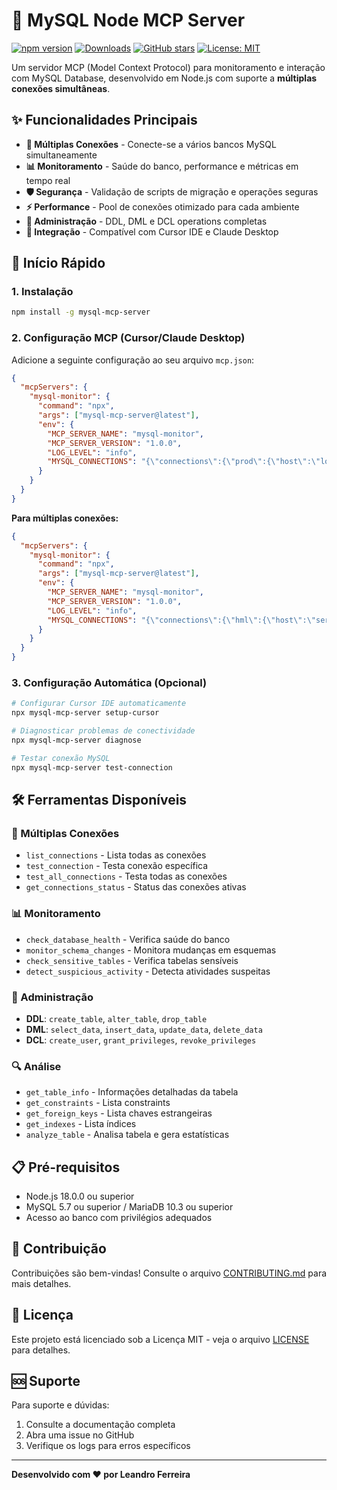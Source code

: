 # 🚀 MySQL Node MCP Server

[![npm version](https://badge.fury.io/js/mysql-mcp-server.svg)](https://badge.fury.io/js/mysql-mcp-server)
[![Downloads](https://img.shields.io/npm/dm/mysql-mcp-server.svg)](https://www.npmjs.com/package/mysql-mcp-server)
[![GitHub stars](https://img.shields.io/github/stars/lrferr/mysql-mcp-server.svg)](https://github.com/lrferr/mysql-mcp-server/stargazers)
[![License: MIT](https://img.shields.io/badge/License-MIT-yellow.svg)](https://opensource.org/licenses/MIT)

Um servidor MCP (Model Context Protocol) para monitoramento e interação com MySQL Database, desenvolvido em Node.js com suporte a **múltiplas conexões simultâneas**.

## ✨ Funcionalidades Principais

- **🔗 Múltiplas Conexões** - Conecte-se a vários bancos MySQL simultaneamente
- **📊 Monitoramento** - Saúde do banco, performance e métricas em tempo real
- **🛡️ Segurança** - Validação de scripts de migração e operações seguras
- **⚡ Performance** - Pool de conexões otimizado para cada ambiente
- **🔧 Administração** - DDL, DML e DCL operations completas
- **📱 Integração** - Compatível com Cursor IDE e Claude Desktop

## 🚀 Início Rápido

### 1. Instalação
```bash
npm install -g mysql-mcp-server
```

### 2. Configuração MCP (Cursor/Claude Desktop)

Adicione a seguinte configuração ao seu arquivo `mcp.json`:

```json
{
  "mcpServers": {
    "mysql-monitor": {
      "command": "npx",
      "args": ["mysql-mcp-server@latest"],
      "env": {
        "MCP_SERVER_NAME": "mysql-monitor",
        "MCP_SERVER_VERSION": "1.0.0",
        "LOG_LEVEL": "info",
        "MYSQL_CONNECTIONS": "{\"connections\":{\"prod\":{\"host\":\"localhost\",\"port\":3306,\"user\":\"seu_usuario\",\"password\":\"sua_senha\",\"database\":\"seu_banco\",\"description\":\"Production Database\"}},\"defaultConnection\":\"prod\"}"
      }
    }
  }
}
```

**Para múltiplas conexões:**
```json
{
  "mcpServers": {
    "mysql-monitor": {
      "command": "npx",
      "args": ["mysql-mcp-server@latest"],
      "env": {
        "MCP_SERVER_NAME": "mysql-monitor",
        "MCP_SERVER_VERSION": "1.0.0",
        "LOG_LEVEL": "info",
        "MYSQL_CONNECTIONS": "{\"connections\":{\"hml\":{\"host\":\"servidor_hml\",\"port\":3306,\"user\":\"usuario_hml\",\"password\":\"senha_hml\",\"database\":\"hml_db\",\"description\":\"Homologação Database\"},\"prod\":{\"host\":\"servidor_prod\",\"port\":3306,\"user\":\"usuario_prod\",\"password\":\"senha_prod\",\"database\":\"prod_db\",\"description\":\"Production Database\"}},\"defaultConnection\":\"prod\"}"
      }
    }
  }
}
```

### 3. Configuração Automática (Opcional)
```bash
# Configurar Cursor IDE automaticamente
npx mysql-mcp-server setup-cursor

# Diagnosticar problemas de conectividade
npx mysql-mcp-server diagnose

# Testar conexão MySQL
npx mysql-mcp-server test-connection
```

## 🛠️ Ferramentas Disponíveis

### 🔗 Múltiplas Conexões
- `list_connections` - Lista todas as conexões
- `test_connection` - Testa conexão específica
- `test_all_connections` - Testa todas as conexões
- `get_connections_status` - Status das conexões ativas

### 📊 Monitoramento
- `check_database_health` - Verifica saúde do banco
- `monitor_schema_changes` - Monitora mudanças em esquemas
- `check_sensitive_tables` - Verifica tabelas sensíveis
- `detect_suspicious_activity` - Detecta atividades suspeitas

### 🔧 Administração
- **DDL**: `create_table`, `alter_table`, `drop_table`
- **DML**: `select_data`, `insert_data`, `update_data`, `delete_data`
- **DCL**: `create_user`, `grant_privileges`, `revoke_privileges`

### 🔍 Análise
- `get_table_info` - Informações detalhadas da tabela
- `get_constraints` - Lista constraints
- `get_foreign_keys` - Lista chaves estrangeiras
- `get_indexes` - Lista índices
- `analyze_table` - Analisa tabela e gera estatísticas

## 📋 Pré-requisitos

- Node.js 18.0.0 ou superior
- MySQL 5.7 ou superior / MariaDB 10.3 ou superior
- Acesso ao banco com privilégios adequados

## 🤝 Contribuição

Contribuições são bem-vindas! Consulte o arquivo [CONTRIBUTING.md](CONTRIBUTING.md) para mais detalhes.

## 📄 Licença

Este projeto está licenciado sob a Licença MIT - veja o arquivo [LICENSE](LICENSE) para detalhes.

## 🆘 Suporte

Para suporte e dúvidas:

1. Consulte a documentação completa
2. Abra uma issue no GitHub
3. Verifique os logs para erros específicos

---

**Desenvolvido com ❤️ por Leandro Ferreira**

